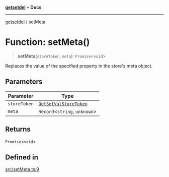 [**getsetdel**](../README.md) • **Docs**

---

[getsetdel](../README.md) / setMeta

# Function: setMeta()

> **setMeta**(`storeToken`, `meta`): `Promise`\<`void`\>

Replaces the value of the specified property in the store's meta object.

## Parameters

| Parameter    | Type                                                          |
| ------------ | ------------------------------------------------------------- |
| `storeToken` | [`GetSetValStoreToken`](../interfaces/GetSetValStoreToken.md) |
| `meta`       | `Record`\<`string`, `unknown`\>                               |

## Returns

`Promise`\<`void`\>

## Defined in

[src/setMeta.ts:9](https://github.com/ericvera/getsetdel/blob/main/src/setMeta.ts#L9)

